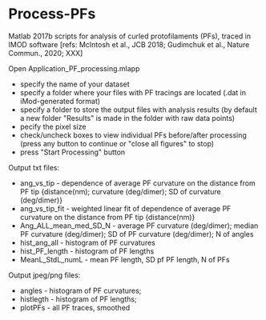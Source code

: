 # Process-PFs
Matlab 2017b scripts for analysis of curled protofilaments (PFs), traced in IMOD software [refs: McIntosh et al., JCB 2018; Gudimchuk et al., Nature Commun., 2020; XXX]

Open Application_PF_processing.mlapp
- specify the name of your dataset
- specify a folder where your files with PF tracings are located (.dat in iMod-generated format)
- specify a folder to store the output files with analysis results (by default a new folder "Results" is made in the folder with raw data points)
- pecify the pixel size
- check/uncheck boxes to view individual PFs before/after processing (press any button to continue or "close all figures" to stop)
- press "Start Processing" button

Output txt files:

- ang_vs_tip - dependence of average PF curvature on the distance from PF tip {distance(nm); curvature (deg/dimer); SD of curvature (deg/dimer)} 
- ang_vs_tip_fit - weighted linear fit of dependence of average PF curvature on the distance from PF tip {distance(nm)} 
- Ang_ALL_mean_med_SD_N - average PF curvature (deg/dimer); median PF curvature (deg/dimer); SD of PF curvature (deg/dimer); N of angles 
- hist_ang_all - histogram of PF curvatures
- hist_PF_length - histogram of PF lengths
- MeanL_StdL_numL - mean PF length, SD pf PF length, N of PFs



Output jpeg/png files:
- angles - histogram of PF curvatures;
- histlegth - histogram of PF lengths;
- plotPFs - all PF traces, smoothed
